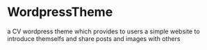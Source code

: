 # WordpressTheme
a CV wordpress theme which provides to users a simple website to introduce themselfs and share posts and images with others
